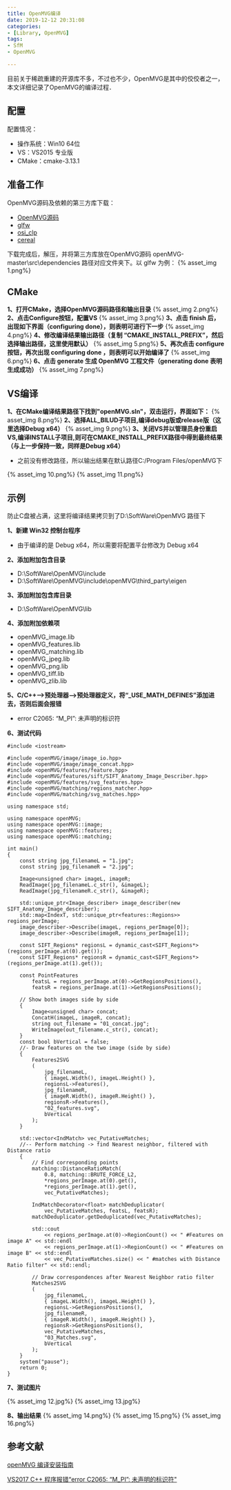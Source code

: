 ```yaml
---
title: OpenMVG编译
date: 2019-12-12 20:31:08
categories:
- [Library, OpenMVG]
tags:
- SfM
- OpenMVG

---
```


目前关于稀疏重建的开源库不多，不过也不少，OpenMVG是其中的佼佼者之一，本文详细记录了OpenMVG的编译过程．

 <!-- more -->
 
## 配置
配置情况：

- 操作系统：Win10 64位
- VS：VS2015 专业版
- CMake：cmake-3.13.1

## 准备工作
OpenMVG源码及依赖的第三方库下载：

- [OpenMVG源码](https://github.com/openMVG/openMVG)
- [glfw](https://github.com/glfw/glfw)
- [osi_clp](https://github.com/openMVG-thirdparty/osi_clp)
- [cereal](https://github.com/openMVG-thirdparty/cereal)

下载完成后，解压，并将第三方库放在OpenMVG源码 openMVG-master\src\dependencies 路径对应文件夹下。以 glfw 为例：
{% asset_img 1.png%}

## CMake
**1、打开CMake，选择OpenMVG源码路径和输出目录**
{% asset_img 2.png%}
**2、点击Configure按钮，配置VS**
{% asset_img 3.png%}
**3、点击 finish 后，出现如下界面（configuring done），则表明可进行下一步**
{% asset_img 4.png%}
**4、修改编译结果输出路径（复制 “CMAKE_INSTALL_PREFIX”，然后选择输出路径，这里使用默认）**
{% asset_img 5.png%}
**5、再次点击 configure 按钮，再次出现 configuring done ，则表明可以开始编译了**
{% asset_img 6.png%}
**6、点击 generate 生成 OpenMVG 工程文件（generating done 表明生成成功）**
{% asset_img 7.png%}
## VS编译
**1、在CMake编译结果路径下找到"openMVG.sln"，双击运行，界面如下：**
{% asset_img 8.png%}
**2、选择ALL_BILUD子项目,编译debug版或release版（这里选择Debug x64）**
{% asset_img 9.png%}
**3、关闭VS并以管理员身份重启VS,编译INSTALL子项目,则可在CMAKE_INSTALL_PREFIX路径中得到最终结果（与上一步保持一致，同样是Debug x64）**
- 之前没有修改路径，所以输出结果在默认路径C:/Program Files/openMVG下

{% asset_img 10.png%}
{% asset_img 11.png%}

## 示例
防止C盘被占满，这里将编译结果拷贝到了D:\SoftWare\OpenMVG 路径下

**1、新建 Win32 控制台程序**
- 由于编译的是 Debug x64，所以需要将配置平台修改为 Debug x64

**2、添加附加包含目录**
- D:\SoftWare\OpenMVG\include
- D:\SoftWare\OpenMVG\include\openMVG\third_party\eigen

**3、添加附加包含库目录**
- D:\SoftWare\OpenMVG\lib

**4、添加附加依赖项**

- openMVG_image.lib
- openMVG_features.lib
- openMVG_matching.lib
- openMVG_jpeg.lib
- openMVG_png.lib
- openMVG_tiff.lib
- openMVG_zlib.lib

**5、C/C++——>预处理器——>预处理器定义，将“_USE_MATH_DEFINES”添加进去，否则后面会报错**
- error C2065: “M_PI”: 未声明的标识符

**6、测试代码**
```
#include <iostream>

#include <openMVG/image/image_io.hpp>
#include <openMVG/image/image_concat.hpp>
#include <openMVG/features/feature.hpp>
#include <openMVG/features/sift/SIFT_Anatomy_Image_Describer.hpp>
#include <openMVG/features/svg_features.hpp>
#include <openMVG/matching/regions_matcher.hpp>
#include <openMVG/matching/svg_matches.hpp>

using namespace std;

using namespace openMVG;
using namespace openMVG::image;
using namespace openMVG::features;
using namespace openMVG::matching;

int main()
{
	const string jpg_filenameL = "1.jpg";
	const string jpg_filenameR = "2.jpg";

	Image<unsigned char> imageL, imageR;
	ReadImage(jpg_filenameL.c_str(), &imageL);
	ReadImage(jpg_filenameR.c_str(), &imageR);

	std::unique_ptr<Image_describer> image_describer(new SIFT_Anatomy_Image_describer);
	std::map<IndexT, std::unique_ptr<features::Regions>> regions_perImage;
	image_describer->Describe(imageL, regions_perImage[0]);
	image_describer->Describe(imageR, regions_perImage[1]);

	const SIFT_Regions* regionsL = dynamic_cast<SIFT_Regions*>(regions_perImage.at(0).get());
	const SIFT_Regions* regionsR = dynamic_cast<SIFT_Regions*>(regions_perImage.at(1).get());

	const PointFeatures
		featsL = regions_perImage.at(0)->GetRegionsPositions(),
		featsR = regions_perImage.at(1)->GetRegionsPositions();

	// Show both images side by side
	{
		Image<unsigned char> concat;
		ConcatH(imageL, imageR, concat);
		string out_filename = "01_concat.jpg";
		WriteImage(out_filename.c_str(), concat);
	}
	const bool bVertical = false;
	//- Draw features on the two image (side by side)
	{
		Features2SVG
		(
			jpg_filenameL,
			{ imageL.Width(), imageL.Height() },
			regionsL->Features(),
			jpg_filenameR,
			{ imageR.Width(), imageR.Height() },
			regionsR->Features(),
			"02_features.svg",
			bVertical
		);
	}

	std::vector<IndMatch> vec_PutativeMatches;
	//-- Perform matching -> find Nearest neighbor, filtered with Distance ratio
	{
		// Find corresponding points
		matching::DistanceRatioMatch(
			0.8, matching::BRUTE_FORCE_L2,
			*regions_perImage.at(0).get(),
			*regions_perImage.at(1).get(),
			vec_PutativeMatches);

		IndMatchDecorator<float> matchDeduplicator(
			vec_PutativeMatches, featsL, featsR);
		matchDeduplicator.getDeduplicated(vec_PutativeMatches);

		std::cout
			<< regions_perImage.at(0)->RegionCount() << " #Features on image A" << std::endl
			<< regions_perImage.at(1)->RegionCount() << " #Features on image B" << std::endl
			<< vec_PutativeMatches.size() << " #matches with Distance Ratio filter" << std::endl;

		// Draw correspondences after Nearest Neighbor ratio filter
		Matches2SVG
		(
			jpg_filenameL,
			{ imageL.Width(), imageL.Height() },
			regionsL->GetRegionsPositions(),
			jpg_filenameR,
			{ imageR.Width(), imageR.Height() },
			regionsR->GetRegionsPositions(),
			vec_PutativeMatches,
			"03_Matches.svg",
			bVertical
		);
	}
	system("pause");
    return 0;
}
```
**7、测试图片**

{% asset_img 12.jpg%}
{% asset_img 13.jpg%}

**8、输出结果**
{% asset_img 14.png%}
{% asset_img 15.png%}
{% asset_img 16.png%}
## 参考文献
[openMVG 编译安装指南](https://blog.csdn.net/u012512679/article/details/53116641)

[VS2017 C++ 程序报错“error C2065: “M_PI”: 未声明的标识符"](https://blog.csdn.net/liu_feng_zi_/article/details/84816763)

